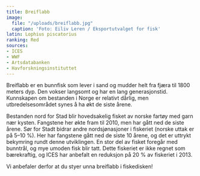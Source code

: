 ```yaml
---
title: Breiflabb
image:
  file: "/uploads/breiflabb.jpg"
  caption: 'Foto: Eiliv Leren / Eksportutvalget for fisk'
latin: Lophius piscatorius
ranking: Red
sources:
- ICES
- WWF
- Artsdatabanken
- Havforskningsinstituttet
---
```


Breiflabb er en bunnfisk som lever i sand og mudder helt fra fjæra til 1800 meters dyp. Den vokser langsomt og har en lang generasjonstid. Kunnskapen om bestanden i Norge er relativt dårlig, men utbredelsesområdet synes å ha økt de siste årene. 

Bestanden nord for Stad blir hovedsakelig fisket av norske fartøy med garn nær kysten. Fangstene her økte fram til 2010, men har gått ned de siste årene. Sør for Stadt bidrar andre nordsjønasjoner i fiskeriet (norske uttak er på 5–10 %). Her har fangstene gått ned de siste 10 årene, og det er uttrykt bekymring rundt denne utviklingen. En stor del av fisket foregår med bunntrål, og mye umoden fisk blir tatt. Dette fiskeriet er ikke regnet som bærekraftig, og ICES har anbefalt en reduksjon på 20 % av fiskeriet i 2013. 

Vi anbefaler derfor at du styer unna breiflabb i fiskedisken!
